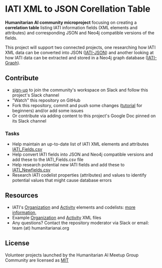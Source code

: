 # IATI XML to JSON Corellation Table

**Humanitarian AI community microproject** focusing on creating a **correlation table** listing IATI information fields (XML elements and attributes) and corresponding JSON and Neo4j compatible versions of the fields.

This project will support two connected projects, one researching how IATI XML data can be converted into JSON ([IATI-JSON](https://github.com/Humanitarian-AI/IATI-JSON)) and another looking at how IATI data can be extracted and stored in a Neo4j graph database ([IATI-Graph](https://github.com/Humanitarian-AI/IATI-Graph)).

## Contribute

* [sign-up](https://join.slack.com/t/humanitarian-ai/shared_invite/zt-9mj5yx3m-8jFW7JtIcdXnwknjCBD2Nw) to join the community's workspace on Slack and follow this project's Slack channel
* "Watch" this repository on GitHub
* Fork this repository, commit and push some changes ([tutorial](https://www.freecodecamp.org/news/a-simple-git-guide-and-cheat-sheet-for-open-source-contributors/) for beginners) and/or add some issues
* Or contribute via adding content to this project's Google Doc pinned on its Slack channel

### Tasks

* Help maintain an up-to-date list of IATI XML elements and attributes [IATI_Fields.csv](https://github.com/Humanitarian-AI/IATI-Fields/blob/master/IATI_Fields.csv)
* Help convert IATI fields into JSON and Neo4j compatible versions and add these to the IATI_Fields.csv file
* Help research potential new IATI fields and add these to [IATI_Newfields.csv](https://github.com/Humanitarian-AI/IATI-Fields/blob/master/IATI_Newfields.csv) 
* Research IATI codelist properties (attributes) and values to identify potential values that might cause database errors

## Resources

* IATI's [Organization](https://iatistandard.org/en/iati-standard/203/organisation-standard/summary-table/) and [Activity](https://iatistandard.org/en/iati-standard/203/activity-standard/summary-table/) elements and codelists: [more information](https://iatistandard.org/en/iati-standard/), 
* Example [Organization](https://iatistandard.org/en/iati-standard/203/organisation-standard/example-xml/) and [Activity](https://iatistandard.org/en/iati-standard/203/activity-standard/example-xml/) XML files
* Any questions? Contact the repository moderator via Slack or email: team (at) humanitarianai.org

## License

Volunteer projects launched by the Humanitarian AI Meetup Group Community are licensed as [MIT](https://opensource.org/licenses/MIT)
